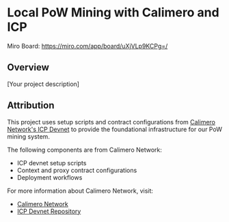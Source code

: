 # Local PoW Mining with Calimero and ICP

Miro Board: https://miro.com/app/board/uXjVLp9KCPg=/

## Overview

[Your project description]

## Attribution

This project uses setup scripts and contract configurations from [Calimero Network's ICP Devnet](https://github.com/calimero-network/icp-devnet) to provide the foundational infrastructure for our PoW mining system.

The following components are from Calimero Network:

- ICP devnet setup scripts
- Context and proxy contract configurations
- Deployment workflows

For more information about Calimero Network, visit:

- [Calimero Network](https://calimero.network/)
- [ICP Devnet Repository](https://github.com/calimero-network/icp-devnet)
